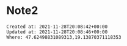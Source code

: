 # Note2



    Created at: 2021-11-28T20:08:42+00:00
    Updated at: 2021-11-28T20:08:46+00:00
    Where: 47.62498831089313,19.13870371118353

